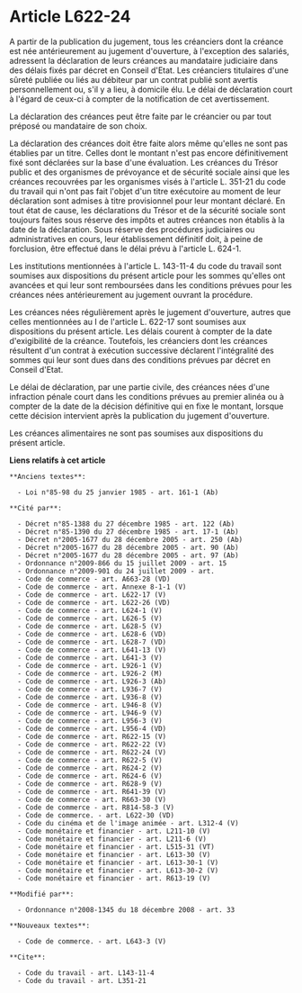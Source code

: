 # Article L622-24

A partir de la publication du jugement, tous les créanciers dont la créance est née antérieurement au jugement d'ouverture, à
l'exception des salariés, adressent la déclaration de leurs créances au mandataire judiciaire dans des délais fixés par
décret en Conseil d'Etat. Les créanciers titulaires d'une sûreté publiée ou liés au débiteur par un contrat publié sont
avertis personnellement ou, s'il y a lieu, à domicile élu. Le délai de déclaration court à l'égard de ceux-ci à compter de la
notification de cet avertissement. 

La déclaration des créances peut être faite par le créancier ou par tout préposé ou mandataire de son choix. 

La déclaration des créances doit être faite alors même qu'elles ne sont pas établies par un titre. Celles dont le montant
n'est pas encore définitivement fixé sont déclarées sur la base d'une évaluation. Les créances du Trésor public et des
organismes de prévoyance et de sécurité sociale ainsi que les créances recouvrées par les organismes visés à l'article L.
351-21 du code du travail qui n'ont pas fait l'objet d'un titre exécutoire au moment de leur déclaration sont admises à titre
provisionnel pour leur montant déclaré. En tout état de cause, les déclarations du Trésor et de la sécurité sociale sont
toujours faites sous réserve des impôts et autres créances non établis à la date de la déclaration. Sous réserve des
procédures judiciaires ou administratives en cours, leur établissement définitif doit, à peine de forclusion, être effectué
dans le délai prévu à l'article L. 624-1. 

Les institutions mentionnées à l'article L. 143-11-4 du code du travail sont soumises aux dispositions du présent article
pour les sommes qu'elles ont avancées et qui leur sont remboursées dans les conditions prévues pour les créances nées
antérieurement au jugement ouvrant la procédure. 

Les créances nées régulièrement après le jugement d'ouverture, autres que celles mentionnées au I de l'article L. 622-17 sont
soumises aux dispositions du présent article. Les délais courent à compter de la date d'exigibilité de la créance. Toutefois,
les créanciers dont les créances résultent d'un contrat à exécution successive déclarent l'intégralité des sommes qui leur
sont dues dans des conditions prévues par décret en Conseil d'Etat. 

Le délai de déclaration, par une partie civile, des créances nées d'une infraction pénale court dans les conditions prévues
au premier alinéa ou à compter de la date de la décision définitive qui en fixe le montant, lorsque cette décision intervient
après la publication du jugement d'ouverture. 

Les créances alimentaires ne sont pas soumises aux dispositions du présent article.

**Liens relatifs à cet article**

	**Anciens textes**:

	  - Loi n°85-98 du 25 janvier 1985 - art. 161-1 (Ab)

	**Cité par**:

	  - Décret n°85-1388 du 27 décembre 1985 - art. 122 (Ab)
	  - Décret n°85-1390 du 27 décembre 1985 - art. 17-1 (Ab)
	  - Décret n°2005-1677 du 28 décembre 2005 - art. 250 (Ab)
	  - Décret n°2005-1677 du 28 décembre 2005 - art. 90 (Ab)
	  - Décret n°2005-1677 du 28 décembre 2005 - art. 97 (Ab)
	  - Ordonnance n°2009-866 du 15 juillet 2009 - art. 15
	  - Ordonnance n°2009-901 du 24 juillet 2009 - art.
	  - Code de commerce - art. A663-28 (VD)
	  - Code de commerce - art. Annexe 8-1-1 (V)
	  - Code de commerce - art. L622-17 (V)
	  - Code de commerce - art. L622-26 (VD)
	  - Code de commerce - art. L624-1 (V)
	  - Code de commerce - art. L626-5 (V)
	  - Code de commerce - art. L628-5 (V)
	  - Code de commerce - art. L628-6 (VD)
	  - Code de commerce - art. L628-7 (VD)
	  - Code de commerce - art. L641-13 (V)
	  - Code de commerce - art. L641-3 (V)
	  - Code de commerce - art. L926-1 (V)
	  - Code de commerce - art. L926-2 (M)
	  - Code de commerce - art. L926-3 (Ab)
	  - Code de commerce - art. L936-7 (V)
	  - Code de commerce - art. L936-8 (V)
	  - Code de commerce - art. L946-8 (V)
	  - Code de commerce - art. L946-9 (V)
	  - Code de commerce - art. L956-3 (V)
	  - Code de commerce - art. L956-4 (VD)
	  - Code de commerce - art. R622-15 (V)
	  - Code de commerce - art. R622-22 (V)
	  - Code de commerce - art. R622-24 (V)
	  - Code de commerce - art. R622-5 (V)
	  - Code de commerce - art. R624-2 (V)
	  - Code de commerce - art. R624-6 (V)
	  - Code de commerce - art. R628-9 (V)
	  - Code de commerce - art. R641-39 (V)
	  - Code de commerce - art. R663-30 (V)
	  - Code de commerce - art. R814-58-3 (V)
	  - Code de commerce. - art. L622-30 (VD)
	  - Code du cinéma et de l'image animée - art. L312-4 (V)
	  - Code monétaire et financier - art. L211-10 (V)
	  - Code monétaire et financier - art. L211-6 (V)
	  - Code monétaire et financier - art. L515-31 (VT)
	  - Code monétaire et financier - art. L613-30 (V)
	  - Code monétaire et financier - art. L613-30-1 (V)
	  - Code monétaire et financier - art. L613-30-2 (V)
	  - Code monétaire et financier - art. R613-19 (V)

	**Modifié par**:

	  - Ordonnance n°2008-1345 du 18 décembre 2008 - art. 33

	**Nouveaux textes**:

	  - Code de commerce. - art. L643-3 (V)

	**Cite**:

	  - Code du travail - art. L143-11-4
	  - Code du travail - art. L351-21

